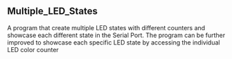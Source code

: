 Multiple_LED_States
---------------------------------------------------------------------------------------------------------

A program that create multiple LED states with different counters and showcase each different state in the Serial Port. The program can be further improved to showcase each specific LED state by accessing the individual LED color counter
